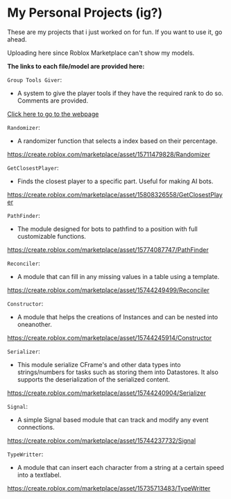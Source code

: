 # My Personal Projects (ig?)

These are my projects that i just worked on for fun.
If you want to use it, go ahead.

Uploading here since Roblox Marketplace can't show my models.

**The links to each file/model are provided here:**

`Group Tools Giver`:
- A system to give the player tools if they have the required rank to do so.
Comments are provided.

[Click here to go to the webpage](https://create.roblox.com/marketplace/asset/15744230662/Group-Tools-Giver)

`Randomizer`:
- A randomizer function that selects a index based on their percentage.

https://create.roblox.com/marketplace/asset/15711479828/Randomizer

`GetClosestPlayer`:
- Finds the closest player to a specific part. Useful for making AI bots.

https://create.roblox.com/marketplace/asset/15808326558/GetClosestPlayer

`PathFinder`:
- The module designed for bots to pathfind to a position with full customizable functions.

https://create.roblox.com/marketplace/asset/15774087747/PathFinder

`Reconciler`:
- A module that can fill in any missing values in a table using a template.

https://create.roblox.com/marketplace/asset/15744249499/Reconciler

`Constructor`:
- A module that helps the creations of Instances and can be nested into oneanother.

https://create.roblox.com/marketplace/asset/15744245914/Constructor

`Serializer`:
- This module serialize CFrame's and other data types into strings/numbers for tasks such as storing them into Datastores. It also supports the deserialization of the serialized content.

https://create.roblox.com/marketplace/asset/15744240904/Serializer

`Signal`:
- A simple Signal based module that can track and modify any event connections. 

https://create.roblox.com/marketplace/asset/15744237732/Signal

`TypeWritter`:
- A module that can insert each character from a string at a certain speed into a textlabel.

https://create.roblox.com/marketplace/asset/15735713483/TypeWritter
